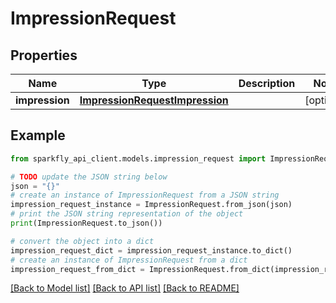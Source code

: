 # ImpressionRequest


## Properties

Name | Type | Description | Notes
------------ | ------------- | ------------- | -------------
**impression** | [**ImpressionRequestImpression**](ImpressionRequestImpression.md) |  | [optional] 

## Example

```python
from sparkfly_api_client.models.impression_request import ImpressionRequest

# TODO update the JSON string below
json = "{}"
# create an instance of ImpressionRequest from a JSON string
impression_request_instance = ImpressionRequest.from_json(json)
# print the JSON string representation of the object
print(ImpressionRequest.to_json())

# convert the object into a dict
impression_request_dict = impression_request_instance.to_dict()
# create an instance of ImpressionRequest from a dict
impression_request_from_dict = ImpressionRequest.from_dict(impression_request_dict)
```
[[Back to Model list]](../README.md#documentation-for-models) [[Back to API list]](../README.md#documentation-for-api-endpoints) [[Back to README]](../README.md)


